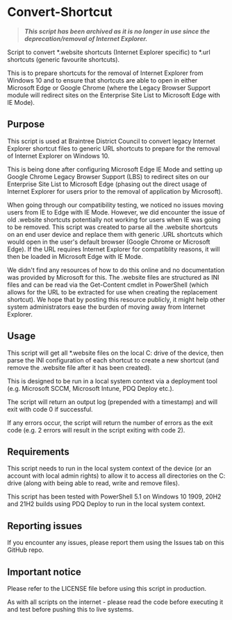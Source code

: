 # Convert-Shortcut

> ***This script has been archived as it is no longer in use since the deprecation/removal of Internet Explorer.***

Script to convert *.website shortcuts (Internet Explorer specific) to *.url shortcuts (generic favourite shortcuts).

This is to prepare shortcuts for the removal of Internet Explorer from Windows 10 and to ensure that shortcuts are able to open in either Microsoft Edge or Google Chrome (where the Legacy Browser Support module will redirect sites on the Enterprise Site List to Microsoft Edge with IE Mode).

## Purpose
This script is used at Braintree District Council to convert legacy Internet Explorer shortcut files to generic URL shortcuts to prepare for the removal of Internet Explorer on Windows 10. 

This is being done after configuring Microsoft Edge IE Mode and setting up Google Chrome Legacy Browser Support (LBS) to redirect sites on our Enterprise Site List to Microsoft Edge (phasing out the direct usage of Internet Explorer for users prior to the removal of application by Microsoft).

When going through our compatibility testing, we noticed no issues moving users from IE to Edge with IE Mode. However, we did encounter the issue of old .website shortcuts potentially not working for users when IE was going to be removed. This script was created to parse all the .website shortcuts on an end user device and replace them with generic .URL shortcuts which would open in the user's default browser (Google Chrome or Microsoft Edge). If the URL requires Internet Explorer for compatiblity reasons, it will then be loaded in Microsoft Edge with IE Mode.

We didn't find any resources of how to do this online and no documentation was provided by Microsoft for this. The .website files are structured as INI files and can be read via the Get-Content cmdlet in PowerShell (which allows for the URL to be extracted for use when creating the replacement shortcut). We hope that by posting this resource publicly, it might help other system administrators ease the burden of moving away from Internet Explorer.

## Usage
This script will get all *.website files on the local C: drive of the device, then parse the INI configuration of each shortcut to create a new shortcut (and remove the .website file after it has been created).

This is designed to be run in a local system context via a deployment tool (e.g. Microsoft SCCM, Microsoft Intune, PDQ Deploy etc.).

The script will return an output log (prepended with a timestamp) and will exit with code 0 if successful.

If any errors occur, the script will return the number of errors as the exit code (e.g. 2 errors will result in the script exiting with code 2).

## Requirements
This script needs to run in the local system context of the device (or an account with local admin rights) to allow it to access all directories on the C: drive (along with being able to read, write and remove files).

This script has been tested with PowerShell 5.1 on Windows 10 1909, 20H2 and 21H2 builds using PDQ Deploy to run in the local system context.

## Reporting issues
If you encounter any issues, please report them using the Issues tab on this GitHub repo.

## Important notice
Please refer to the LICENSE file before using this script in production.

As with all scripts on the internet - please read the code before executing it and test before pushing this to live systems.
